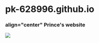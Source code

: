 # pk-628996.github.io
<h3> align="center" Prince's website </h3>
<img src="https://te.legra.ph/file/c5ffe53d0a2eaeb9f0bc2.jpg" />

